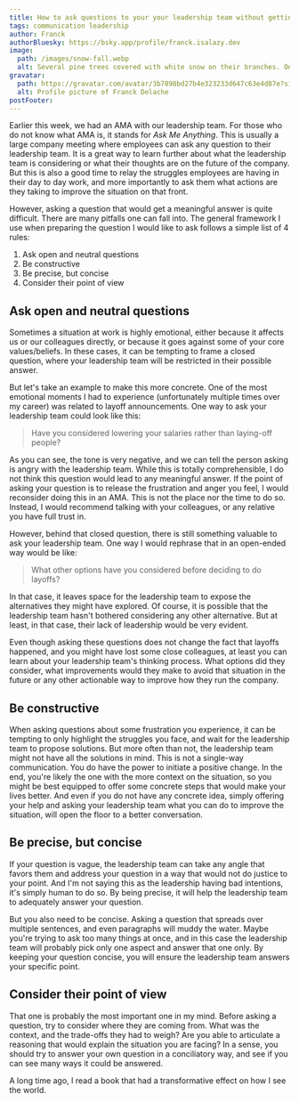 ```yaml
---
title: How to ask questions to your your leadership team without getting fired?
tags: communication leadership
author: Franck
authorBluesky: https://bsky.app/profile/franck.isalazy.dev
image:
  path: /images/snow-fall.webp
  alt: Several pine trees covered with white snow on their branches. On the ground, virgin fresh white snow with only one country ski track.
gravatar:
  path: https://gravatar.com/avatar/3b7898bd27b4e323233d647c63e4d87e?size=150
  alt: Profile picture of Franck Delache
postFooter:
---
```


Earlier this week, we had an AMA with our leadership team. For those who do not know what AMA is, it stands for _Ask Me Anything_.
This is usually a large company meeting where employees can ask any question to their leadership team.
It is a great way to learn further about what the leadership team is considering or what their thoughts are on the future of the company.
But this is also a good time to relay the struggles employees are having in their day to day work,
 and more importantly to ask them what actions are they taking to improve the situation on that front.

However, asking a question that would get a meaningful answer is quite difficult.
There are many pitfalls one can fall into. The general framework I use when preparing the question I would like to ask follows a simple list of 4 rules:
1. Ask open and neutral questions
2. Be constructive
3. Be precise, but concise
4. Consider their point of view

## Ask open and neutral questions

Sometimes a situation at work is highly emotional, either because it affects us or our colleagues directly, or because it goes against some of your core values/beliefs. In these cases, it can be tempting to frame a closed question, where your leadership team will be restricted in their possible answer.

But let's take an example to make this more concrete. One of the most emotional moments I had to experience (unfortunately multiple times over my career) was related to layoff announcements. One way to ask your leadership team could look like this:
> Have you considered lowering your salaries rather than laying-off people?

As you can see, the tone is very negative, and we can tell the person asking is angry with the leadership team. While this is totally comprehensible, I do not think this question would lead to any meaningful answer. If the point of asking your question is to release the frustration and anger you feel, I would reconsider doing this in an AMA. This is not the place nor the time to do so. Instead, I would recommend talking with your colleagues, or any relative you have full trust in.

However, behind that closed question, there is still something valuable to ask your leadership team. One way I would rephrase that in an open-ended way would be like:
> What other options have you considered before deciding to do layoffs?

In that case, it leaves space for the leadership team to expose the alternatives they might have explored. Of course, it is possible that the leadership team hasn't bothered considering any other alternative. But at least, in that case, their lack of leadership would be very evident.

Even though asking these questions does not change the fact that layoffs happened, and you might have lost some close colleagues, at least you can learn about your leadership team's thinking process. What options did they consider, what improvements would they make to avoid that situation in the future or any other actionable way to improve how they run the company.

## Be constructive

When asking questions about some frustration you experience, it can be tempting to only highlight the struggles you face, and wait for the leadership team to propose solutions. But more often than not, the leadership team might not have all the solutions in mind. This is not a single-way communication. You do have the power to initiate a positive change. In the end, you're likely the one with the more context on the situation, so you might be best equipped to offer some concrete steps that would make your lives better. And even if you do not have any concrete idea, simply offering your help and asking your leadership team what you can do to improve the situation, will open the floor to a better conversation.

## Be precise, but concise

If your question is vague, the leadership team can take any angle that favors them and address your question in a way that would not do justice to your point. And I'm not saying this as the leadership having bad intentions, it's simply human to do so. By being precise, it will help the leadership team to adequately answer your question.

But you also need to be concise. Asking a question that spreads over multiple sentences, and even paragraphs will muddy the water. Maybe you're trying to ask too many things at once, and in this case the leadership team will probably pick only one aspect and answer that one only. By keeping your question concise, you will ensure the leadership team answers your specific point.

## Consider their point of view

That one is probably the most important one in my mind. Before asking a question, try to consider where they are coming from. What was the context, and the trade-offs they had to weigh? Are you able to articulate a reasoning that would explain the situation you are facing? In a sense, you should try to answer your own question in a conciliatory way, and see if you can see many ways it could be answered.

A long time ago, I read a book that had a transformative effect on how I see the world.
